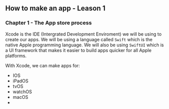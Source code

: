 ## How to make an app - Leason 1

### Chapter 1 - The App store process

Xcode is the IDE (Intergrated Development Enviroment) we will be using to create our apps. We will be using a language called `Swift` which is the native Apple programming language. We will also be using `SwiftUI` which is a UI framework that makes it easier to build apps quicker for all Apple platforms.

With Xcode, we can make apps for:
- IOS
- iPadOS
- tvOS
- watchOS
- macOS
- 
